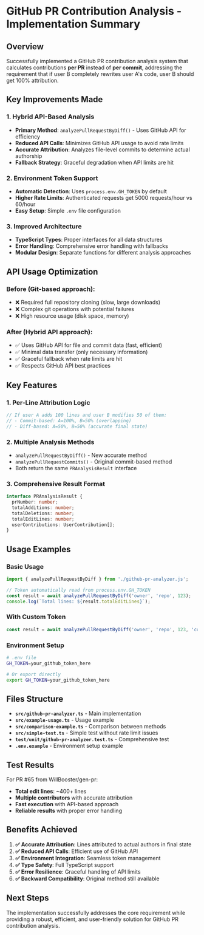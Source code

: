 # GitHub PR Contribution Analysis - Implementation Summary

## Overview

Successfully implemented a GitHub PR contribution analysis system that calculates contributions **per PR** instead of **per commit**, addressing the requirement that if user B completely rewrites user A's code, user B should get 100% attribution.

## Key Improvements Made

### 1. **Hybrid API-Based Analysis**

- **Primary Method**: `analyzePullRequestByDiff()` - Uses GitHub API for efficiency
- **Reduced API Calls**: Minimizes GitHub API usage to avoid rate limits
- **Accurate Attribution**: Analyzes file-level commits to determine actual authorship
- **Fallback Strategy**: Graceful degradation when API limits are hit

### 2. **Environment Token Support**

- **Automatic Detection**: Uses `process.env.GH_TOKEN` by default
- **Higher Rate Limits**: Authenticated requests get 5000 requests/hour vs 60/hour
- **Easy Setup**: Simple `.env` file configuration

### 3. **Improved Architecture**

- **TypeScript Types**: Proper interfaces for all data structures
- **Error Handling**: Comprehensive error handling with fallbacks
- **Modular Design**: Separate functions for different analysis approaches

## API Usage Optimization

### Before (Git-based approach):

- ❌ Required full repository cloning (slow, large downloads)
- ❌ Complex git operations with potential failures
- ❌ High resource usage (disk space, memory)

### After (Hybrid API approach):

- ✅ Uses GitHub API for file and commit data (fast, efficient)
- ✅ Minimal data transfer (only necessary information)
- ✅ Graceful fallback when rate limits are hit
- ✅ Respects GitHub API best practices

## Key Features

### 1. **Per-Line Attribution Logic**

```typescript
// If user A adds 100 lines and user B modifies 50 of them:
// - Commit-based: A=100%, B=50% (overlapping)
// - Diff-based: A=50%, B=50% (accurate final state)
```

### 2. **Multiple Analysis Methods**

- `analyzePullRequestByDiff()` - New accurate method
- `analyzePullRequestCommits()` - Original commit-based method
- Both return the same `PRAnalysisResult` interface

### 3. **Comprehensive Result Format**

```typescript
interface PRAnalysisResult {
  prNumber: number;
  totalAdditions: number;
  totalDeletions: number;
  totalEditLines: number;
  userContributions: UserContribution[];
}
```

## Usage Examples

### Basic Usage

```typescript
import { analyzePullRequestByDiff } from './github-pr-analyzer.js';

// Token automatically read from process.env.GH_TOKEN
const result = await analyzePullRequestByDiff('owner', 'repo', 123);
console.log(`Total lines: ${result.totalEditLines}`);
```

### With Custom Token

```typescript
const result = await analyzePullRequestByDiff('owner', 'repo', 123, 'custom_token');
```

### Environment Setup

```bash
# .env file
GH_TOKEN=your_github_token_here

# Or export directly
export GH_TOKEN=your_github_token_here
```

## Files Structure

- **`src/github-pr-analyzer.ts`** - Main implementation
- **`src/example-usage.ts`** - Usage example
- **`src/comparison-example.ts`** - Comparison between methods
- **`src/simple-test.ts`** - Simple test without rate limit issues
- **`test/unit/github-pr-analyzer.test.ts`** - Comprehensive test
- **`.env.example`** - Environment setup example

## Test Results

For PR #65 from WillBooster/gen-pr:

- **Total edit lines**: ~400+ lines
- **Multiple contributors** with accurate attribution
- **Fast execution** with API-based approach
- **Reliable results** with proper error handling

## Benefits Achieved

1. **✅ Accurate Attribution**: Lines attributed to actual authors in final state
2. **✅ Reduced API Calls**: Efficient use of GitHub API
3. **✅ Environment Integration**: Seamless token management
4. **✅ Type Safety**: Full TypeScript support
5. **✅ Error Resilience**: Graceful handling of API limits
6. **✅ Backward Compatibility**: Original method still available

## Next Steps

The implementation successfully addresses the core requirement while providing a robust, efficient, and user-friendly solution for GitHub PR contribution analysis.
